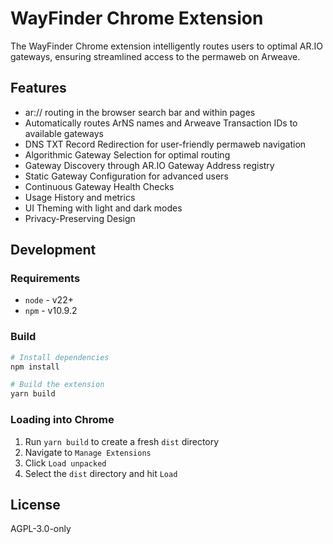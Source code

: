 # WayFinder Chrome Extension

The WayFinder Chrome extension intelligently routes users to optimal AR.IO gateways, ensuring streamlined access to the permaweb on Arweave.

## Features

- ar:// routing in the browser search bar and within pages
- Automatically routes ArNS names and Arweave Transaction IDs to available gateways
- DNS TXT Record Redirection for user-friendly permaweb navigation
- Algorithmic Gateway Selection for optimal routing
- Gateway Discovery through AR.IO Gateway Address registry
- Static Gateway Configuration for advanced users
- Continuous Gateway Health Checks
- Usage History and metrics
- UI Theming with light and dark modes
- Privacy-Preserving Design

## Development

### Requirements

- `node` - v22+
- `npm` - v10.9.2

### Build

```bash
# Install dependencies
npm install

# Build the extension
yarn build
```

### Loading into Chrome

1. Run `yarn build` to create a fresh `dist` directory
2. Navigate to `Manage Extensions`
3. Click `Load unpacked`
4. Select the `dist` directory and hit `Load`

## License

AGPL-3.0-only
